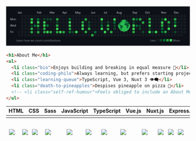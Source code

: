 <!-- Custom "Hello, World!" Banner (Canva) -->
![Hello, World! Banner](hello-world-banner-v2.png)

```html
<h1>About Me</h1>
<ul>
  <li class="bio">Enjoys building and breaking in equal measure 🦠</li>
  <li class="coding-philo">Always learning, but prefers starting projects 💭</li>
  <li class="learning-queue">TypeScript, Vue 3, Nuxt 3 👁️‍🗨️</li>
  <li class="death-to-pineapples">Despises pineapple on pizza 🤢</li>
  <!-- <li class="self-ref-humour">Feels obliged to include an About Me 🤓</li> -->
</ul>
```

| HTML | CSS | Sass | JavaScript | TypeScript | Vue.js | Nuxt.js | Express.js | MongoDB | C++ | Qt | OpenCV |
| ---- | --- | ---- | ---------- | ---------- | ------ | ------- | ---------- | ------- | --- | -- | ------ |
|  |  |  |  |  |  |  |  |  |  |  |  |
<br>

<!-- Devicon Icons -->
<div align="justify">
  &nbsp;
  <img width="45" src="https://cdn.jsdelivr.net/gh/devicons/devicon/icons/html5/html5-original.svg">
  &nbsp; &nbsp;
  <img width="45" src="https://cdn.jsdelivr.net/gh/devicons/devicon/icons/css3/css3-original.svg">
  &nbsp;
  <img width="45" src="https://cdn.jsdelivr.net/gh/devicons/devicon/icons/sass/sass-original.svg">
  &nbsp; &nbsp; 
  <img width="45" src="https://cdn.jsdelivr.net/gh/devicons/devicon/icons/javascript/javascript-original.svg">
  &nbsp; &nbsp; &nbsp; &nbsp; &nbsp; 
  <img width="45" src="https://cdn.jsdelivr.net/gh/devicons/devicon/icons/typescript/typescript-original.svg">
  &nbsp; &nbsp; &nbsp; &nbsp;
  <img width="45" src="https://cdn.jsdelivr.net/gh/devicons/devicon/icons/vuejs/vuejs-original.svg">
  &nbsp; &nbsp; &nbsp; 
  <img width="45" src="https://cdn.jsdelivr.net/gh/devicons/devicon/icons/nuxtjs/nuxtjs-original.svg">
  &nbsp; &nbsp; &nbsp; &nbsp;
  <img width="45" src="https://cdn.jsdelivr.net/gh/devicons/devicon/icons/express/express-original.svg">
  &nbsp; &nbsp; &nbsp; &nbsp; &nbsp; 
  <img width="45" src="https://cdn.jsdelivr.net/gh/devicons/devicon/icons/mongodb/mongodb-original.svg">
  &nbsp; &nbsp; &nbsp;
  <img width="45" src="https://cdn.jsdelivr.net/gh/devicons/devicon/icons/cplusplus/cplusplus-original.svg">
  &nbsp; 
  <img width="45" src="https://cdn.jsdelivr.net/gh/devicons/devicon/icons/qt/qt-original.svg">
  &nbsp; 
  <img width="45" src="https://cdn.jsdelivr.net/gh/devicons/devicon/icons/opencv/opencv-original.svg">
</div>


